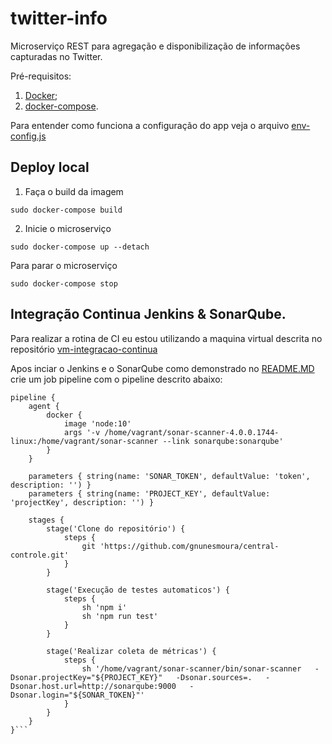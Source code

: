 # twitter-info

Microserviço REST para agregação e disponibilização de informações capturadas no Twitter.

Pré-requisitos:
1. [Docker](https://docs.docker.com/install/linux/docker-ce/ubuntu/);
2. [docker-compose](https://docs.docker.com/compose/install/#install-compose).

Para entender como funciona a configuração do app veja o arquivo 
[env-config.js](https://github.com/gnunesmoura/central-controle/blob/master/src/env-config.js)

## Deploy local
1. Faça o build da imagem
```
sudo docker-compose build
```

2. Inicie o microserviço
```
sudo docker-compose up --detach
```

Para parar o microserviço
```
sudo docker-compose stop
```

## Integração Continua Jenkins & SonarQube.

Para realizar a rotina de CI eu estou utilizando a maquina virtual descrita no repositório [vm-integracao-continua](https://github.com/gnunesmoura/vm-integracao-continua)

Apos inciar o Jenkins e o SonarQube como demonstrado no [README.MD](https://github.com/gnunesmoura/vm-integracao-continua/blob/master/README.md) crie um job pipeline com o pipeline descrito abaixo:
```
pipeline {
    agent {
        docker {
            image 'node:10'
            args '-v /home/vagrant/sonar-scanner-4.0.0.1744-linux:/home/vagrant/sonar-scanner --link sonarqube:sonarqube'
        }
    }
    
    parameters { string(name: 'SONAR_TOKEN', defaultValue: 'token', description: '') }
    parameters { string(name: 'PROJECT_KEY', defaultValue: 'projectKey', description: '') }

    stages {
        stage('Clone do repositório') {
            steps {
                git 'https://github.com/gnunesmoura/central-controle.git'
            }
        }
        
        stage('Execução de testes automaticos') {
            steps {
                sh 'npm i'
                sh 'npm run test'
            }
        }
    
        stage('Realizar coleta de métricas') {
            steps {
                sh '/home/vagrant/sonar-scanner/bin/sonar-scanner   -Dsonar.projectKey="${PROJECT_KEY}"   -Dsonar.sources=.   -Dsonar.host.url=http://sonarqube:9000   -Dsonar.login="${SONAR_TOKEN}"'
            }
        }
    }
}```